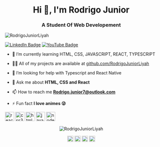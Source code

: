 <h1 align="center">Hi 👋, I'm Rodrigo Junior</h1>
<h3 align="center">A Student Of Web Developement</h3>
<p align="left"> <img src="https://komarev.com/ghpvc/?username=RodrigoJuniorLiyah" alt="RodrigoJuniorLiyah" /> </p>

[![LinkedIn Badge](https://img.shields.io/badge/linkedin--%2300EBEB?style=for-the-badge&logo=linkedin&logoColor=white)](https://www.linkedin.com/in/rodrigo-junior-969184166/)
[![YouTube Badge](https://img.shields.io/badge/protonmail--%2300EBEB?style=for-the-badge&logo=protonmail)](Rodrigo.junior7@protonmail.com)

- 🌱 I’m currently learning HTML, CSS, JAVASCRIPT, REACT, TYPESCRIPT

- 👨‍💻 All of my projects are available at [github.com/RodrigoJuniorLiyah](https://github.com/RodrigoJuniorLiyah?tab=repositories)

- 🤔 I’m looking for help with Typescript and React Native

- 💬 Ask me about **HTML, CSS and React**

- 📫 How to reach me **Rodrigo.junior7@outlook.com**

- ⚡ Fun fact **I love animes 😜**

<p align="left">
<img src="https://img.icons8.com/nolan/64/react-native.png" alt="react" width="30" height="30"/>
<img src="https://img.icons8.com/nolan/64/css-filetype.png" alt="css3"  width="30" height="30"/>
<img src="https://img.icons8.com/nolan/64/html.png" alt="html5"  width="30" height="30"/>
<img src="https://img.icons8.com/nolan/64/javascript.png" alt="javascript" width="30" height="30"/>
<img src="https://img.icons8.com/color/48/000000/nodejs.png" alt="nodejs" width="30" height="30"/></p><p align="center">
<img src="https://github-readme-stats.vercel.app/api?username=RodrigoJuniorLiyah&show_icons=true&theme=radical" alt="RodrigoJuniorLiyah"/> 
</p>

<p align="center">
<a href="https://twitter.com/@Legend_Attack" target="blank"><img align="center" src="https://cdn.jsdelivr.net/npm/simple-icons@3.0.1/icons/twitter.svg" alt="Rodrigo Junior" height="20" width="20" /></a>
<a href="https://www.linkedin.com/in/rodrigo-junior-969184166/" target="blank"><img align="center" src="https://cdn.jsdelivr.net/npm/simple-icons@3.0.1/icons/linkedin.svg" alt="Rodrigo Junior" height="20" width="20" /></a>
<a href="https://www.facebook.com/Rodrigo.Junior78/" target="blank"><img align="center" src="https://cdn.jsdelivr.net/npm/simple-icons@3.0.1/icons/facebook.svg" alt="Rodrigo Junior" height="20" width="20" /></a>
<a href="https://www.instagram.com/rodrigo_junior_lia/" target="blank"><img align="center" src="https://cdn.jsdelivr.net/npm/simple-icons@3.0.1/icons/instagram.svg" alt="Rodrigo Junior" height="20" width="20" /></a>
</p>
